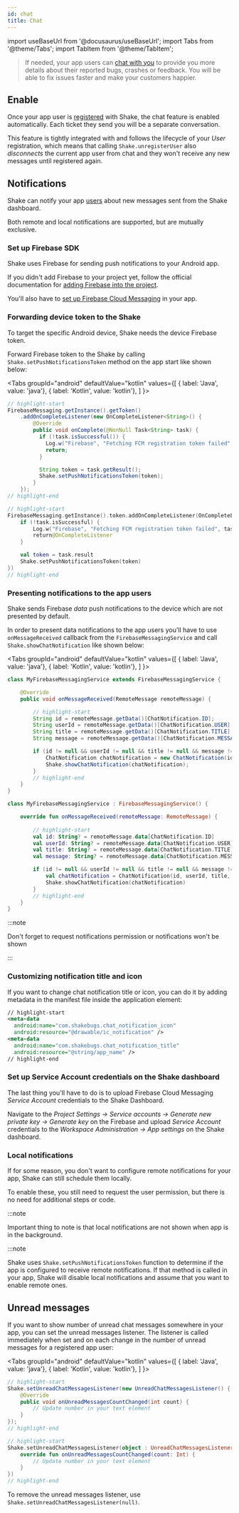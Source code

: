 ```yaml
---
id: chat
title: Chat
---
```

import useBaseUrl from '@docusaurus/useBaseUrl';
import Tabs from '@theme/Tabs';
import TabItem from '@theme/TabItem';

>If needed, your app users can [chat with you](/android/shake-ui/chat-screen) to provide you more details 
about their reported bugs, crashes or feedback. You will be able to fix issues faster and make your customers happier.

## Enable

Once your app user is [registered](/android/users/register-user) with Shake, the chat feature is enabled automatically.
Each ticket they send you will be a separate conversation.

This feature is tightly integrated with and follows the lifecycle of your _User_ registration, 
which means that calling `Shake.unregisterUser` also _disconnects_ the current app user from chat 
and they won't receive any new messages until registered again.

## Notifications

Shake can notify your app [users](/android/users/register-user) about new messages sent from the Shake dashboard.

Both remote and local notifications are supported, but are mutually exclusive.

### Set up Firebase SDK

Shake uses Firebase for sending push notifications to your Android app.

If you didn't add Firebase to your project yet, follow the official documentation for [adding Firebase into the project](https://firebase.google.com/docs/android/setup).

You'll also have to [set up Firebase Cloud Messaging](https://firebase.google.com/docs/cloud-messaging/android/client) in your app.

### Forwarding device token to the Shake

To target the specific Android device, Shake needs the device Firebase token.

Forward Firebase token to the Shake by calling `Shake.setPushNotificationsToken` method on the app start like shown below:


<Tabs
groupId="android"
defaultValue="kotlin"
values={[
{ label: 'Java', value: 'java'},
{ label: 'Kotlin', value: 'kotlin'},
]
}>

<TabItem value="java">

```java title="App.java"
// highlight-start
FirebaseMessaging.getInstance().getToken()
    .addOnCompleteListener(new OnCompleteListener<String>() {
        @Override
        public void onComplete(@NonNull Task<String> task) {
          if (!task.isSuccessful()) {
            Log.w("Firebase", "Fetching FCM registration token failed", task.getException());
            return;
          }

          String token = task.getResult();
          Shake.setPushNotificationsToken(token);
        }
    });
// highlight-end
```

</TabItem>

<TabItem value="kotlin">

```kotlin title="App.kt"
// highlight-start
FirebaseMessaging.getInstance().token.addOnCompleteListener(OnCompleteListener { task ->
    if (!task.isSuccessful) {
        Log.w("Firebase", "Fetching FCM registration token failed", task.exception)
        return@OnCompleteListener
    }

    val token = task.result
    Shake.setPushNotificationsToken(token)
})
// highlight-end
```

</TabItem>
</Tabs>

### Presenting notifications to the app users

Shake sends Firebase *data* push notifications to the device which are not presented by default.

In order to present data notifications to the app users you'll have to use `onMessageReceived` callback from the `FirebaseMessagingService`
and call `Shake.showChatNotification` like shown below:

<Tabs
groupId="android"
defaultValue="kotlin"
values={[
{ label: 'Java', value: 'java'},
{ label: 'Kotlin', value: 'kotlin'},
]
}>

<TabItem value="java">

```java title="MyFirebaseMessagingService.java"
class MyFirebaseMessagingService extends FirebaseMessagingService {

    @Override
    public void onMessageReceived(RemoteMessage remoteMessage) {

        // highlight-start
        String id = remoteMessage.getData()[ChatNotification.ID];
        String userId = remoteMessage.getData()[ChatNotification.USER];
        String title = remoteMessage.getData()[ChatNotification.TITLE];
        String message = remoteMessage.getData()[ChatNotification.MESSAGE];

        if (id != null && userId != null && title != null && message != null) {
            ChatNotification chatNotification = new ChatNotification(id, userId, title, message);
            Shake.showChatNotification(chatNotification);
        }
        // highlight-end
    }
}
```

</TabItem>

<TabItem value="kotlin">

```kotlin title="MyFirebaseMessagingService.kt"
class MyFirebaseMessagingService : FirebaseMessagingService() {

    override fun onMessageReceived(remoteMessage: RemoteMessage) {
    
        // highlight-start
        val id: String? = remoteMessage.data[ChatNotification.ID]
        val userId: String? = remoteMessage.data[ChatNotification.USER]
        val title: String? = remoteMessage.data[ChatNotification.TITLE]
        val message: String? = remoteMessage.data[ChatNotification.MESSAGE]

        if (id != null && userId != null && title != null && message != null) {
            val chatNotification = ChatNotification(id, userId, title, message)
            Shake.showChatNotification(chatNotification)
        }
        // highlight-end
    }
}
```

</TabItem>
</Tabs>

:::note

Don't forget to request notifications permission or notifications won't be shown

:::

### Customizing notification title and icon

If you want to change chat notification title or icon, you can do it by adding
metadata in the manifest file inside the application element:

```xml title="AndroidManifest.xml"
// highlight-start
<meta-data
  android:name="com.shakebugs.chat_notification_icon"
  android:resource="@drawable/ic_notification" />
<meta-data
  android:name="com.shakebugs.chat_notification_title"
  android:resource="@string/app_name" />
// highlight-end
```

### Set up Service Account credentials on the Shake dashboard

The last thing you'll have to do is to upload Firebase Cloud Messaging *Service Account* credentials to the Shake Dashboard.

Navigate to the *Project Settings → Service accounts → Generate new private key → Generate key* on the Firebase and upload *Service Account* credentials to the *Workspace Administration → App settings* on the Shake dashboard.


### Local notifications

If for some reason, you don't want to configure remote notifications for your app, Shake can still schedule
them locally. 

To enable these, you still need to request the user permission, but there is no need for additional steps or code.

:::note

Important thing to note is that local notifications are not shown when app is in the background.

:::note

Shake uses `Shake.setPushNotificationsToken` function to determine if the app is configured to receive remote notifications.
If that method is called in your app, Shake will disable local notifications and assume that you want to enable remote ones.

## Unread messages

If you want to show number of unread chat messages somewhere in your app, you can set the unread messages listener.
The listener is called immediately when set and on each change in the number of unread messages for a registered app user:

<Tabs
  groupId="android"
  defaultValue="kotlin"
  values={[
    { label: 'Java', value: 'java'},
    { label: 'Kotlin', value: 'kotlin'},
  ]
}>

<TabItem value="java">

```java title="MainActivity.java"
// highlight-start
Shake.setUnreadChatMessagesListener(new UnreadChatMessagesListener() {
    @Override
    public void onUnreadMessagesCountChanged(int count) {
        // Update number in your text element
    }
});
// highlight-end
```

</TabItem>

<TabItem value="kotlin">

```kotlin title="MainActivity.kt"
// highlight-start
Shake.setUnreadChatMessagesListener(object : UnreadChatMessagesListener {
    override fun onUnreadMessagesCountChanged(count: Int) {
        // Update number in your text element
    }
})
// highlight-end
```

</TabItem>
</Tabs>

To remove the unread messages listener, use `Shake.setUnreadChatMessagesListener(null)`.
